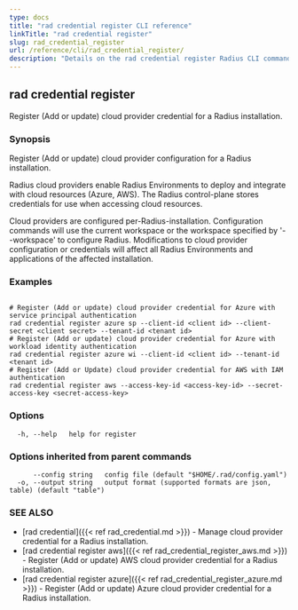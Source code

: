```yaml
---
type: docs
title: "rad credential register CLI reference"
linkTitle: "rad credential register"
slug: rad_credential_register
url: /reference/cli/rad_credential_register/
description: "Details on the rad credential register Radius CLI command"
---
```

## rad credential register

Register (Add or update) cloud provider credential for a Radius installation.

### Synopsis

Register (Add or update) cloud provider configuration for a Radius installation.

Radius cloud providers enable Radius Environments to deploy and integrate with cloud resources (Azure, AWS).
The Radius control-plane stores credentials for use when accessing cloud resources.

Cloud providers are configured per-Radius-installation. Configuration commands will use the current workspace
or the workspace specified by '--workspace' to configure Radius. Modifications to cloud provider configuration
or credentials will affect all Radius Environments and applications of the affected installation.

### Examples

```

# Register (Add or update) cloud provider credential for Azure with service principal authentication
rad credential register azure sp --client-id <client id> --client-secret <client secret> --tenant-id <tenant id>
# Register (Add or update) cloud provider credential for Azure with workload identity authentication
rad credential register azure wi --client-id <client id> --tenant-id <tenant id>
# Register (Add or Update) cloud provider credential for AWS with IAM authentication
rad credential register aws --access-key-id <access-key-id> --secret-access-key <secret-access-key>	

```

### Options

```
  -h, --help   help for register
```

### Options inherited from parent commands

```
      --config string   config file (default "$HOME/.rad/config.yaml")
  -o, --output string   output format (supported formats are json, table) (default "table")
```

### SEE ALSO

* [rad credential]({{< ref rad_credential.md >}})	 - Manage cloud provider credential for a Radius installation.
* [rad credential register aws]({{< ref rad_credential_register_aws.md >}})	 - Register (Add or update) AWS cloud provider credential for a Radius installation.
* [rad credential register azure]({{< ref rad_credential_register_azure.md >}})	 - Register (Add or update) Azure cloud provider credential for a Radius installation.

